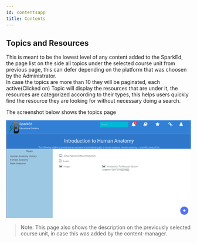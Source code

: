 ```yaml
---
id: contentsapp
title: Contents 
---
```


## Topics and Resources  

This is meant to be the lowest level of any content added to the SparkEd, the page list on the side all topics under the selected course unit from previous page, this can defer depending on the platform that was choosen by the Administrator.  
In case the topics are more than 10 they will be paginated, each active(Clicked on) Topic will display the resources that are under it, the resources are categorized according to their types, this helps users quickly find the resource they are looking for without necessary doing a search.  

The screenshot below shows the topics page 

![Topics Page](assets/topicss1.png)  

> Note: This page also shows the description on the previously selected course unit, in case this was added by the content-manager.  

